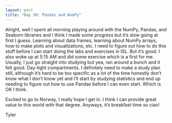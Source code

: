 ```yaml
---
layout: post
title: "Day 30: Pandas and NumPy"
---
```


Alright, well I spent all morning playing around with the NumPy, Pandas, and Seaborn libraries and I think I made some progress but it’s slow going at first I guess. Learning about data frames, learning about NumPy arrays, how to make plots and visualizations, etc. I need to figure out how to do this stuff before I can start doing the labs and exercises in ISL. But it’s good. I also woke up at 5:15 AM and did some exercise which is a first for me. Usually, I just go straight into studying but yea, ran around a bunch and it felt good. Day-tight compartments. I definitely need to make a study plan still, although it’s hard to be too specific as a lot of the time honestly don’t know what I don’t know yet and I’ll start by studying statistics and end up needing to figure out how to use Pandas before I can even start. Which is OK I think.

Excited to go to Norway, I really hope I get in. I think I can provide great value to this world with that degree. Anyways, it’s breakfast time so ciao!

Tyler
